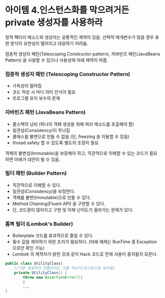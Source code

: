 # 아이템 4.인스턴스화를 막으려거든 private 생성자를 사용하라

정적 팩터리 메소드와 생성자는 공통적인 제약이 있음.
선택적 매개변수가 많을 경우 표현 방식의 유연성이 떨어지고 대응하기 어려움.

점층적 생성자 패턴(Telescoping Constructor pattern), 자바빈즈 패턴(JavaBeans Pattern) 을 사용할 수 있으나 사용성에 아래 제약이 따름.

### 점층적 생성자 패턴 (Telescoping Constructor Pattern)
* 가독성이 떨어짐
* 코드 작성 시 마다 의미 인식이 필요
* 프로그램 유지 보수의 문제

### 자바빈즈 패턴 (JavaBeans Pattern)
* 콜스택의 낭비 (하나의 객체 생성을 위해 여러 메소드를 호출해야 함)
* 일관성(Consistency)이 무너짐
* 클래스를 불변으로 만들 수 없음 (단, freezing 을 이용할 수 있음)
* thread safety 할 수 있도록 별도의 조정이 필요

객체의 불변성(Immutable)을 보장해야 하고, 직관적으로 이해할 수 있는 코드가 필요하면 아래가 대안이 될 수 있음.

### 빌더 패턴 (Builder Pattern)
* 직관적으로 이해할 수 있다.
* 일관성(Consistency)을 보장한다.
* 객체를 불변(Immutable)으로 만들 수 있다.
* Method Chaining(Fluent API) 을 구현할 수 있다.
* 단, 코드량이 많아지고 구현 및 이해 난이도가 올라가는 문제가 있다.

### 롬복 빌더 (Lombok's Builder)
* Boilerplate 코드를 효과적으로 줄일 수 있다.
* 필수 값을 제어하기 위한 조치가 필요하다. (아래 예제는 RunTime 중 Exception 으로만 확인 가능)
* Lombok 의 제작자가 밝힌 것과 같이 Hack 코드로 언제 사용이 중지될지 모른다.

```java 
public class UtilityClass{
    //기본 생성자가 만들어지는 것을 막는다(인스턴스화 방지용)
    private UtilityClass() {
        throw new AssertionError(){
        }
        ...
}

```